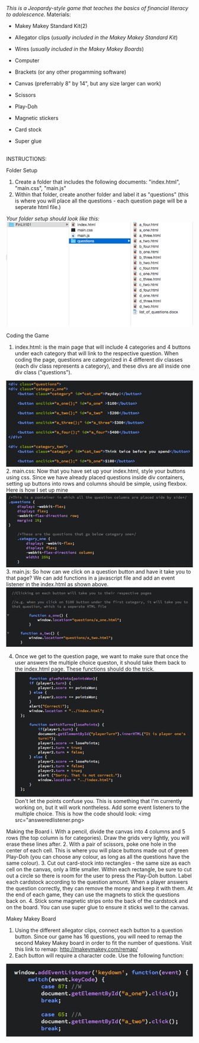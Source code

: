 <html>
<head>
<i>This is a Jeopardy-style game that teaches the basics of financial literacy to adolescence.</i>
</head>
<body>
Materials: 

- Makey Makey Standard Kit(2)
- Allegator clips (<i>usually included in the Makey Makey Standard Kit</i>)
- Wires (<i>usually included in the Makey Makey Boards</i>) 
- Computer 
- Brackets (or any other progamming software)

- Canvas (preferrably 8" by 14", but any size larger can work)
- Scissors
- Play-Doh
- Magnetic stickers 
- Card stock 
- Super glue
<br>
INSTRUCTIONS: 

Folder Setup
1. Create a folder that includes the following documents: "index.html", "main.css", "main.js" 
2. Within that folder, create another folder and label it as "questions" (this is where you will place all the questions - each question page will be a seperate html file.) 

<i>Your folder setup should look like this:</i> <img src="folder_setup.png">

Coding the Game
1. index.html: is the main page that will include 4 categories and 4 buttons under each category that will link to the respective question. When coding the page, questions are categorized in 4 different div classes (each div class represents a category), and these divs are all inside one div class ("questions"). 
<img src="indexhtml.png">
2. main.css: Now that you have set up your index.html, style your buttons using css. Since we have already placed questions inside div containers, setting up buttons into rows and columns should be simple, using flexbox. Here is how I set up mine <img src="maincss.png">
3. main.js: So how can we click on a question button and have it take you to that page? We can add functions in a javascript file and add an event listener in the index.html as shown above. 
<img src="questionfunction.png">

4. Once we get to the question page, we want to make sure that once the user answers the multiple choice queston, it should take them back to the index.html page. These functions should do the trick. <img src="answered.png"> Don't let the points confuse you. This is something that I'm currently working on, but it will work nontheless. Add some event listeners to the multiple choice. This is how the code should look: <img src="answeredlistener.png>

Making the Board
i. With a pencil, divide the canvas into 4 columns and 5 rows (the top column is for categories). Draw the grids very lightly, you will erase these lines after.
2. With a pair of scissors, poke one hole in the center of each cell. This is where you will place buttons made out of green Play-Doh (you can choose any colour, as long as all the questions have the same colour). 
3. Cut out card-stock into rectangles - the same size as each cell on the canvas, only a little smaller. Within each rectangle, be sure to cut out a circle so there is room for the user to press the Play-Doh button. Label each cardstock according to the question amount. When a player answers the question correctly, they can remove the money and keep it with them. At the end of each game, they can use the magnets to stick the questions back on. 
4. Stick some magnetic strips onto the back of the cardstock and on the board. You can use super glue to ensure it sticks well to the canvas. 

Makey Makey Board
1. Using the different allegator clips, connect each button to a question button. Since our game has 16 questions, you will need to remap the second Makey Makey board in order to fit the number of questions. Visit this link to remap: http://makeymakey.com/remap/ 
2. Each button will require a character code. Use the following function: 
<img src="keycode.png">





</body>
</html>

